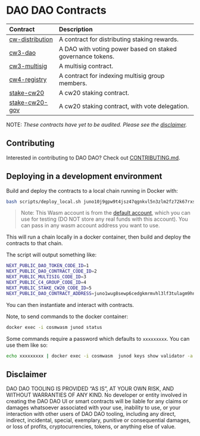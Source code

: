 # DAO DAO Contracts

| Contract                                     | Description                                                |
| :------------------------------------------- | :--------------------------------------------------------- |
| [cw-distribution](contracts/cw-distribution) | A contract for distributing staking rewards.               |
| [cw3-dao](contracts/cw3-dao)                 | A DAO with voting power based on staked governance tokens. |
| [cw3-multisig](contracts/cw3-multisig)       | A multisig contract.                                       |
| [cw4-registry](contracts/cw4-registry)       | A contract for indexing multisig group members.            |
| [stake-cw20](contracts/stake-cw20)           | A cw20 staking contract.                                   |
| [stake-cw20-gov](contracts/stake-cw20-gov)   | A cw20 staking contract, with vote delegation.             |

NOTE: _These contracts have yet to be audited. Please see the [disclaimer](#Disclaimer)._

## Contributing

Interested in contributing to DAO DAO? Check out [CONTRIBUTING.md](./CONTRIBUTING.md).

## Deploying in a development environment

Build and deploy the contracts to a local chain running in Docker with:

```sh
bash scripts/deploy_local.sh juno10j9gpw9t4jsz47qgnkvl5n3zlm2fz72k67rxsg
```

> Note: This Wasm account is from the [default account](default-account.txt), which you can use for testing (DO NOT store any real funds with this account). You can pass in any wasm account address you want to use.

This will run a chain locally in a docker container, then build and deploy the contracts to that chain.

The script will output something like:

```sh
NEXT_PUBLIC_DAO_TOKEN_CODE_ID=1
NEXT_PUBLIC_DAO_CONTRACT_CODE_ID=2
NEXT_PUBLIC_MULTISIG_CODE_ID=3
NEXT_PUBLIC_C4_GROUP_CODE_ID=4
NEXT_PUBLIC_STAKE_CW20_CODE_ID=5
NEXT_PUBLIC_DAO_CONTRACT_ADDRESS=juno1wug8sewp6cedgkmrmvhl3lf3tulagm9hnvy8p0rppz9yjw0g4wtqwrw37d
```

You can then instantiate and interact with contracts.

Note, to send commands to the docker container:

```sh
docker exec -i cosmwasm junod status
```

Some commands require a password which defaults to `xxxxxxxxx`. You can use them like so:

```sh
echo xxxxxxxxx | docker exec -i cosmwasm  junod keys show validator -a
```

## Disclaimer

DAO DAO TOOLING IS PROVIDED “AS IS”, AT YOUR OWN RISK, AND WITHOUT WARRANTIES OF ANY KIND. No developer or entity involved in creating the DAO DAO UI or smart contracts will be liable for any claims or damages whatsoever associated with your use, inability to use, or your interaction with other users of DAO DAO tooling, including any direct, indirect, incidental, special, exemplary, punitive or consequential damages, or loss of profits, cryptocurrencies, tokens, or anything else of value.
